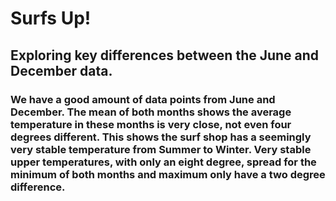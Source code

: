 # Surfs Up!

## Exploring key differences between the June and December data.

### We have a good amount of data points from June and December. The mean of both months shows the average temperature in these months is very close, not even four degrees different. This shows the surf shop has a seemingly very stable temperature from Summer to Winter.  Very stable upper temperatures, with only an eight degree, spread for the minimum of both months and maximum only have a two degree difference. 
